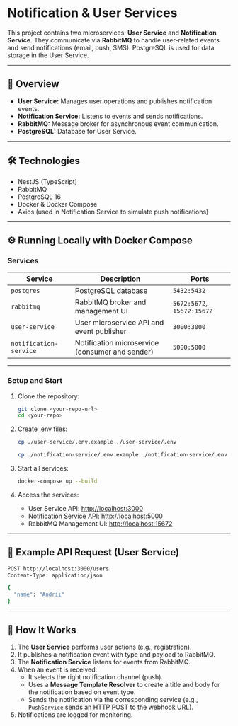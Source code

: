 # Notification & User Services

This project contains two microservices: **User Service** and **Notification Service**. They communicate via **RabbitMQ** to handle user-related events and send notifications (email, push, SMS). PostgreSQL is used for data storage in the User Service.

---

## 🚀 Overview

- **User Service:** Manages user operations and publishes notification events.
- **Notification Service:** Listens to events and sends notifications.
- **RabbitMQ:** Message broker for asynchronous event communication.
- **PostgreSQL:** Database for User Service.

---

## 🛠️ Technologies

- NestJS (TypeScript)
- RabbitMQ
- PostgreSQL 16
- Docker & Docker Compose
- Axios (used in Notification Service to simulate push notifications)

---

## ⚙️ Running Locally with Docker Compose

### Services

| Service               | Description                              | Ports               |
|-----------------------|----------------------------------------|---------------------|
| `postgres`            | PostgreSQL database                     | `5432:5432`         |
| `rabbitmq`            | RabbitMQ broker and management UI      | `5672:5672`, `15672:15672` |
| `user-service`        | User microservice API and event publisher | `3000:3000`         |
| `notification-service`| Notification microservice (consumer and sender) | `5000:5000`         |

---

### Setup and Start

1. Clone the repository:

    ```bash
    git clone <your-repo-url>
    cd <your-repo>
    ```
2. Create .env files:

    ```bash
    cp ./user-service/.env.example ./user-service/.env
    ```

    ```bash
    cp ./notification-service/.env.example ./notification-service/.env
    ```

3. Start all services:

    ```bash
    docker-compose up --build
    ```

4. Access the services:

    - User Service API: [http://localhost:3000](http://localhost:3000)
    - Notification Service API: [http://localhost:5000](http://localhost:5000)
    - RabbitMQ Management UI: [http://localhost:15672](http://localhost:15672)

---

## 🧪 Example API Request (User Service)

```bash
POST http://localhost:3000/users
Content-Type: application/json

{
  "name": "Andrii"
}
```
---

## 📡 How It Works

1. The **User Service** performs user actions (e.g., registration).
2. It publishes a notification event with type and payload to RabbitMQ.
3. The **Notification Service** listens for events from RabbitMQ.
4. When an event is received:
   - It selects the right notification channel (push).
   - Uses a **Message Template Resolver** to create a title and body for the notification based on event type.
   - Sends the notification via the corresponding service (e.g., `PushService` sends an HTTP POST to the webhook URL).
5. Notifications are logged for monitoring.

